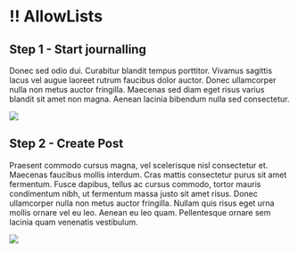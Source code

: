 # ‼ AllowLists

## Step 1 - Start journalling

Donec sed odio dui. Curabitur blandit tempus porttitor. Vivamus sagittis lacus vel augue laoreet rutrum faucibus dolor
auctor. Donec ullamcorper nulla non metus auctor fringilla. Maecenas sed diam eget risus varius blandit sit amet non
magna. Aenean lacinia bibendum nulla sed consectetur.

![](https://images.unsplash.com/photo-1522881451255-f59ad836fdfb?crop=entropy&cs=tinysrgb&fm=jpg&ixid=MnwxOTcwMjR8MHwxfHNlYXJjaHw0fHx3cml0ZXxlbnwwfHx8fDE2NjA1ODc5Nzk&ixlib=rb-1.2.1&q=80)

## Step 2 - Create Post

Praesent commodo cursus magna, vel scelerisque nisl consectetur et. Maecenas faucibus mollis interdum. Cras mattis
consectetur purus sit amet fermentum. Fusce dapibus, tellus ac cursus commodo, tortor mauris condimentum nibh, ut
fermentum massa justo sit amet risus. Donec ullamcorper nulla non metus auctor fringilla. Nullam quis risus eget urna
mollis ornare vel eu leo. Aenean eu leo quam. Pellentesque ornare sem lacinia quam venenatis vestibulum.

![](https://images.unsplash.com/photo-1515378791036-0648a3ef77b2?crop=entropy&cs=tinysrgb&fm=jpg&ixid=MnwxOTcwMjR8MHwxfHNlYXJjaHw2fHxwb3N0fGVufDB8fHx8MTY2MDU4ODAzMg&ixlib=rb-1.2.1&q=80)
